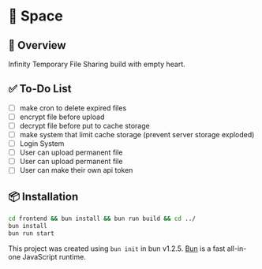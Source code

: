 # 🌌 Space

## 🚀 Overview
Infinity Temporary File Sharing build with empty heart.

## ✅ To-Do List
- [ ] make cron to delete expired files
- [ ] encrypt file before upload
- [ ] decrypt file before put to cache storage
- [ ] make system that limit cache storage (prevent server storage exploded)
- [ ] Login System
- [ ] User can upload permanent file
- [ ] User can upload permanent file
- [ ] User can make their own api token

## 📦 Installation
```bash
cd frontend && bun install && bun run build && cd ../
bun install
bun run start
```

This project was created using `bun init` in bun v1.2.5. [Bun](https://bun.sh) is a fast all-in-one JavaScript runtime.


